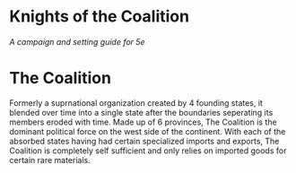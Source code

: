 # Knights of the Coalition
###### A campaign and setting guide for 5e

# The Coalition
Formerly a suprnational organization created by 4 founding states, it blended over time into a single state after the boundaries seperating its members eroded with time. Made up of 6 provinces, The Coalition is the dominant political force on the west side of the continent. With each of the absorbed states having had certain specialized imports and exports, The Coalition is completely self sufficient and only relies on imported goods for certain rare materials. 